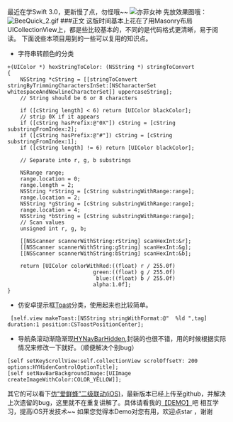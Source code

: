 最近在学Swift 3.0，更新慢了点，勿怪哦~~
![亦菲女神](http://upload-images.jianshu.io/upload_images/1518951-35d3906ffdf37d89.jpg)
先放效果图哦：
![BeeQuick_2.gif](http://upload-images.jianshu.io/upload_images/1518951-bde999ecdbba92ff.gif?imageMogr2/auto-orient/strip)
###正文
这版时间基本上花在了用Masonry布局UICollectionView上，都是些比较基本的，不同的是代码格式更清晰，易于阅读。
下面说些本项目用到的一些可以复用的知识点。
- 字符串转颜色的分类
```
+(UIColor *) hexStringToColor: (NSString *) stringToConvert
{
    NSString *cString = [[stringToConvert stringByTrimmingCharactersInSet:[NSCharacterSet whitespaceAndNewlineCharacterSet]] uppercaseString];
    // String should be 6 or 8 characters
    
    if ([cString length] < 6) return [UIColor blackColor];
    // strip 0X if it appears
    if ([cString hasPrefix:@"0X"]) cString = [cString substringFromIndex:2];
    if ([cString hasPrefix:@"#"]) cString = [cString substringFromIndex:1];
    if ([cString length] != 6) return [UIColor blackColor];
    
    // Separate into r, g, b substrings
    
    NSRange range;
    range.location = 0;
    range.length = 2;
    NSString *rString = [cString substringWithRange:range];
    range.location = 2;
    NSString *gString = [cString substringWithRange:range];
    range.location = 4;
    NSString *bString = [cString substringWithRange:range];
    // Scan values
    unsigned int r, g, b;
    
    [[NSScanner scannerWithString:rString] scanHexInt:&r];
    [[NSScanner scannerWithString:gString] scanHexInt:&g];
    [[NSScanner scannerWithString:bString] scanHexInt:&b];
    
    return [UIColor colorWithRed:((float) r / 255.0f)
                           green:((float) g / 255.0f)
                            blue:((float) b / 255.0f)
                           alpha:1.0f];
}
```
- 仿安卓提示框[Toast](https://github.com/scalessec/Toast)分类，使用起来也比较简单。
```
 [self.view makeToast:[NSString stringWithFormat:@"  %ld ",tag] duration:1 position:CSToastPositionCenter];
```
- 导航条滚动渐隐渐现[HYNavBarHidden](https://github.com/newyeliang/HYNavBarHidden.git),封装的也很不错，用的时候根据实际情况来修改一下就好。（顺便解决个别bug）
```
[self setKeyScrollView:self.collectionView scrolOffsetY: 200 options:HYHidenControlOptionTitle];
[self setNavBarBackgroundImage:[UIImage createImageWithColor:COLOR_YELLOW]];
```


其它的可以看下[仿“爱鲜蜂”二级联动(iOS)](http://www.jianshu.com/p/f7dd1aa9c737)，最新版本已经上传至github，并解决上次遗留的bug，这里就不在重复讲解了。具体请看我的[【DEMO】](https://github.com/JingJing-Lin/BeeQuick_Two)吧
相互学习，提高iOS开发技术~~
如果您觉得本Demo对您有用，欢迎点star ，谢谢 